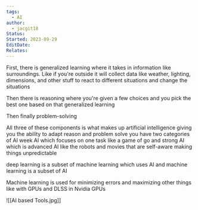 ```yaml
---
tags:
  - AI
author:
  - jacgit18
Status: 
Started: 2023-09-29
EditDate: 
Relates:
---
```

First, there is generalized learning where it takes in information like surroundings. Like if you're outside it will collect data like weather, lighting, dimensions, and other stuff to react to different situations and change the situations  
  
Then there is reasoning where you're given a few choices and you pick the best one based on that generalized learning  
  
Then finally problem-solving  
  
All three of these components is what makes up artificial intelligence giving you the ability to adapt reason and problem solve you have two categories of AI week AI which focuses on one task like a game of go and strong AI which is advanced AI like the robots and movies that are self-aware making things unpredictable  
  
  
  
  
deep learning is a subset of machine learning which uses AI and machine learning is a subset of AI  
  
  
Machine learning is used for minimizing errors and maximizing other things like with GPUs and DLSS in Nvidia GPUs


![[AI based Tools.jpg]]

